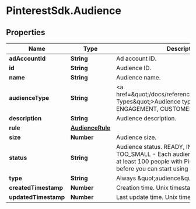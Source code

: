 # PinterestSdk.Audience

## Properties

Name | Type | Description | Notes
------------ | ------------- | ------------- | -------------
**adAccountId** | **String** | Ad account ID. | [optional] 
**id** | **String** | Audience ID. | [optional] 
**name** | **String** | Audience name. | [optional] 
**audienceType** | **String** | &lt;a href&#x3D;\&quot;/docs/reference/glossary/#Audience Types\&quot;&gt;Audience types&lt;/a&gt;: ACTALIKE, ENGAGEMENT, CUSTOMER_LIST and VISITOR | [optional] 
**description** | **String** | Audience description. | [optional] 
**rule** | [**AudienceRule**](AudienceRule.md) |  | [optional] 
**size** | **Number** | Audience size. | [optional] 
**status** | **String** | Audience status. READY, INITIALIZING, TOO_SMALL - Each audience list needs to have at least 100 people with Pinterest accounts before you can start using it. | [optional] 
**type** | **String** | Always \&quot;audience\&quot;. | [optional] 
**createdTimestamp** | **Number** | Creation time. Unix timestamp in seconds. | [optional] 
**updatedTimestamp** | **Number** | Last update time. Unix timestamp in seconds. | [optional] 


